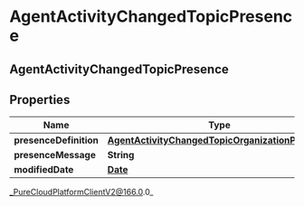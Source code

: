 # AgentActivityChangedTopicPresence

## AgentActivityChangedTopicPresence

## Properties

|Name | Type | Description | Notes|
|------------ | ------------- | ------------- | -------------|
| **presenceDefinition** | [**AgentActivityChangedTopicOrganizationPresence**](AgentActivityChangedTopicOrganizationPresence) |  | [optional] |
| **presenceMessage** | **String** |  | [optional] |
| **modifiedDate** | [**Date**](Date) |  | [optional] |



_PureCloudPlatformClientV2@166.0.0_
